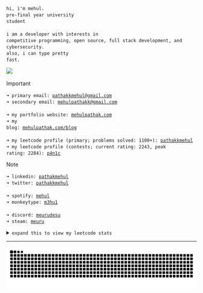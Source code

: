 <code>hi, i'm mehul.</code><br>
<code>pre-final year university student</code><br><br>
<code>i am a developer with interests in competitive programming, open source, full stack development, and cybersecurity.</code><br>
<code>also, i can type pretty fast.</code><br>

![](https://komarev.com/ghpvc/?username=m3hu1&base=1000&color=ED8796)<br>

> [!IMPORTANT]
> <code>➜ primary email: [pathakkmehul@gmail.com](mailto:pathakkmehul@gmail.com)</code><br>
> <code>➜ secondary email: [mehulpathakk@gmail.com](mailto:mehulpathakk@gmail.com)</code><br><br>
> <code>➜ my portfolio website: [mehulpathak.com](https://mehulpathak.com)</code><br>
> <code>➜ my blog: [mehulpathak.com/blog](https://mehulpathak.com/blog)</code><br><br>
> <code>➜ my leetcode profile (primary; problems solved: 1100+): [pathakkmehul](https://leetcode.com/u/pathakkmehul)</code><br>
> <code>➜ my leetcode profile (contests; current rating: 2243, peak rating: 2284): [p4n1c](https://leetcode.com/u/p4n1c)</code><br>

> [!NOTE]
> <code>➜ linkedin: [pathakmehul](https://linkedin.com/in/pathakmehul)</code><br>
> <code>➜ twitter: [pathakkmehul](https://x.com/pathakkmehul)</code><br><br>
> <code>➜ spotify: [mehul](https://open.spotify.com/user/31e5bmn6fznlxfsemrpuptbo5xva?si=76f63b9bcc514768)</code><br>
> <code>➜ monkeytype: [m3hu1](https://monkeytype.com/profile/m3hul)</code><br><br>
> <code>➜ discord: [meurudesu](https://discord.com/users/294407821896974337)</code><br>
> <code>➜ steam: [meuru](https://steamcommunity.com/id/meuru/)</code><br>

<details>
<summary><code>expand this to view my leetcode stats</code></summary><br>
<img src="https://leetcard.jacoblin.cool/pathakkmehul?theme=nord&font=JetBrains%20Mono&ext=heatmap" alt="LeetCode Stats"><br><img src="https://leetcard.jacoblin.cool/p4n1c?theme=nord&font=JetBrains%20Mono&ext=contest" alt="LeetCode Stats">
<br>
</details>

---

<picture>
  <source media="(prefers-color-scheme: dark)" srcset="https://raw.githubusercontent.com/m3hu1/m3hu1/output/github-contribution-grid-snake-dark.svg">
  <source media="(prefers-color-scheme: light)" srcset="https://raw.githubusercontent.com/m3hu1/m3hu1/output/github-contribution-grid-snake.svg">
  <img alt="github contribution grid snake animation" src="https://raw.githubusercontent.com/m3hu1/m3hu1/output/github-contribution-grid-snake.svg">
</picture>
